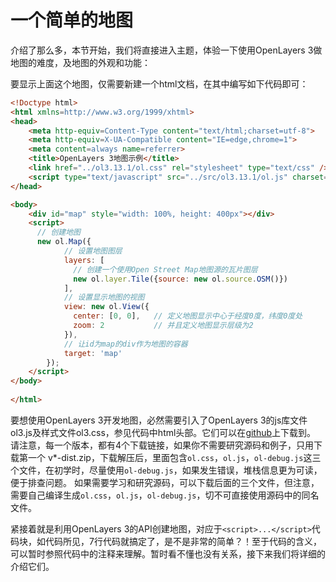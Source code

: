 # 一个简单的地图
介绍了那么多，本节开始，我们将直接进入主题，体验一下使用OpenLayers 3做地图的难度，及地图的外观和功能：

<head>
	<link href="../src/ol3.13.1/ol.css" rel="stylesheet" type="text/css" />
	<script type="text/javascript" src="../src/ol3.13.1/ol.js" charset="utf-8"></script>
</head>

<body>
	<div id="map" style="width: 100%"></div>
	<script>
	  new ol.Map({
			layers: [
				new ol.layer.Tile({source: new ol.source.OSM()})
			],
			view: new ol.View({
				center: [0, 0],
				zoom: 2
			}),
			target: 'map'
	  });
	</script>
</body>

要显示上面这个地图，仅需要新建一个html文档，在其中编写如下代码即可：

```html
<!Doctype html>
<html xmlns=http://www.w3.org/1999/xhtml>
<head>                  
	<meta http-equiv=Content-Type content="text/html;charset=utf-8">
	<meta http-equiv=X-UA-Compatible content="IE=edge,chrome=1">
	<meta content=always name=referrer>
	<title>OpenLayers 3地图示例</title>
	<link href="../ol3.13.1/ol.css" rel="stylesheet" type="text/css" />
	<script type="text/javascript" src="../src/ol3.13.1/ol.js" charset="utf-8"></script>
</head>

<body>
	<div id="map" style="width: 100%, height: 400px"></div>
	<script>
	  // 创建地图
	  new ol.Map({
			// 设置地图图层
			layers: [
			  // 创建一个使用Open Street Map地图源的瓦片图层
			  new ol.layer.Tile({source: new ol.source.OSM()})
			],
			// 设置显示地图的视图
			view: new ol.View({
			  center: [0, 0],	// 定义地图显示中心于经度0度，纬度0度处
			  zoom: 2			// 并且定义地图显示层级为2
			}),
			// 让id为map的div作为地图的容器
			target: 'map'	
		});
	</script>
</body>
	
</html>
```

要想使用OpenLayers 3开发地图，必然需要引入了OpenLayers 3的js库文件ol3.js及样式文件ol3.css，参见代码中html头部。它们可以在[github](https://github.com/openlayers/ol3/releases)上下载到。 请注意，每一个版本，都有4个下载链接，如果你不需要研究源码和例子，只用下载第一个 v*-dist.zip，下载解压后，里面包含`ol.css`，`ol.js`，`ol-debug.js`这三个文件，在初学时，尽量使用`ol-debug.js`，如果发生错误，堆栈信息更为可读，便于排查问题。 如果需要学习和研究源码，可以下载后面的三个文件，但注意，需要自己编译生成`ol.css`，`ol.js`，`ol-debug.js`，切不可直接使用源码中的同名文件。

紧接着就是利用OpenLayers 3的API创建地图，对应于`<script>...</script>`代码块，如代码所见，7行代码就搞定了，是不是非常的简单？！至于代码的含义，可以暂时参照代码中的注释来理解。暂时看不懂也没有关系，接下来我们将详细的介绍它们。
